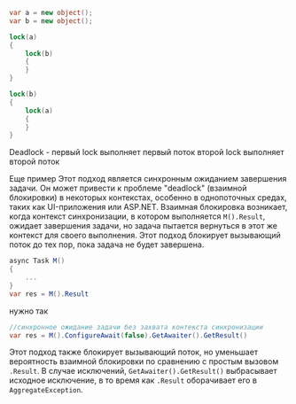 ```cs
var a = new object();
var b = new object();

lock(a)
{
	lock(b)
	{
	}
}

lock(b)
{
	lock(a)
	{
	}
}
```

Deadlock - первый lock выполняет первый поток второй lock выполняет второй поток

Еще пример
Этот подход является синхронным ожиданием завершения задачи. Он может привести к проблеме "deadlock" (взаимной блокировки) в некоторых контекстах, особенно в однопоточных средах, таких как UI-приложения или ASP.NET. Взаимная блокировка возникает, когда контекст синхронизации, в котором выполняется `M().Result`, ожидает завершения задачи, но задача пытается вернуться в этот же контекст для своего выполнения.
Этот подход блокирует вызывающий поток до тех пор, пока задача не будет завершена.
```cs
async Task M()
{
	...
}
var res = M().Result
```
нужно так
```cs
//синхронное ожидание задачи без захвата контекста синхронизации
var res = M().ConfigureAwait(false).GetAwaiter().GetResult()
```

Этот подход также блокирует вызывающий поток, но уменьшает вероятность взаимной блокировки по сравнению с простым вызовом `.Result`.
В случае исключений, `GetAwaiter().GetResult()` выбрасывает исходное исключение, в то время как `.Result` оборачивает его в `AggregateException`.